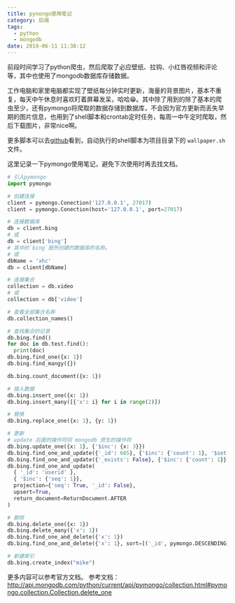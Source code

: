 ```yaml
---
title: pynongo使用笔记
category: 后端
tags:
  - python
  - mongodb
date: 2019-06-11 11:38:12
---
```


前段时间学习了python爬虫，然后爬取了必应壁纸、拉钩、小红唇视频和评论等，其中也使用了mongodb数据库存储数据。

工作电脑和家里电脑都实现了壁纸每分钟实时更新，海量的背景图片，基本不重复，每天中午休息时喜欢盯着屏幕发呆，哈哈😁。其中除了用到的除了基本的爬虫至少，还有pymongo将爬取的数据存储到数据库，不会因为官方更新而丢失早期的图片信息，也用到了shell脚本和crontab定时任务，每周一中午定时爬取，然后下载图片，非常nice啊。
<!-- more -->
更多脚本可以去[github](https://github.com/mhy-web/python_demo)看到，自动执行的shell脚本为项目目录下的 `wallpaper.sh`文件。

这里记录一下pymongo使用笔记，避免下次使用时再去找文档。
```py
# 引入pymongo
import pymongo

# 创建连接
client = pymongo.Conection('127.0.0.1', 27017)
client = pymongo.Conection(host='127.0.0.1', port=27017)

# 连接数据库
db = client.bing
# 或
db = client['bing']
# 其中的`bing`是所创建的数据库的名称。
# 或
dbName = 'xhc'
db = client[dbName]

# 连接集合
collection = db.video
# 或
collection = db['video']

# 查看全部集合名称
db.collection_names()

# 查找集合的记录
db.bing.find()
for doc in db.test.find():
  print(doc)
db.bing.find_one({x: 1})
db.bing.find_mangy({})

db.bing.count_document({x: 1})

# 插入数据
db.bing.insert_one({x: 1})
db.bing.insert_many([{'x': i} for i in range(2)])

# 替换
db.bing.replace_one({x: 1}, {y: 1})

# 更新
# update 后面的操作符同 mongodb 原生的操作符
db.bing.update_one({x: 1}, {'$inc': {x: 3}})
db.bing.find_one_and_update({'_id': 665}, {'$inc': {'count': 1}, '$set': {'done': True}})
db.bing.find_one_and_update({'_exists': False}, {'$inc': {'count': 1}})
db.bing.find_one_and_update(
  { '_id': 'userid' },
  { '$inc': {'seq': 1}},
  projection={'seq': True, '_id': False},
  upsert=True,
  return_document=ReturnDocument.AFTER
)

# 删除
db.bing.delete_one({x: 1})
db.bing.delete_many({'x': 1})
db.bing.find_one_and_delete({'x': 1})
db.bing.find_one_and_delete({'x': 1}, sort=[('_id', pymongo.DESCENDING)])

# 新建索引
db.bing.create_index("mike")
```
更多内容可以参考官方文档。
参考文档： http://api.mongodb.com/python/current/api/pymongo/collection.html#pymongo.collection.Collection.delete_one

